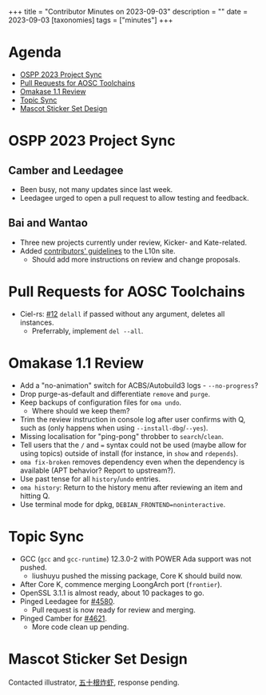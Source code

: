 +++
title = "Contributor Minutes on 2023-09-03"
description = ""
date = 2023-09-03
[taxonomies]
tags = ["minutes"]
+++

Agenda
======

- [OSPP 2023 Project Sync](#ospp-2023-project-sync)
- [Pull Requests for AOSC Toolchains](#pull-requests-for-aosc-toolchains)
- [Omakase 1.1 Review](#omakase-1-1-review)
- [Topic Sync](#topic-sync)
- [Mascot Sticker Set Design](#mascot-sticker-set-design)

OSPP 2023 Project Sync
======================

Camber and Leedagee
-------------------

- Been busy, not many updates since last week.
- Leedagee urged to open a pull request to allow testing and feedback.

Bai and Wantao
--------------

- Three new projects currently under review, Kicker- and Kate-related.
- Added [contributors' guidelines](https://l10n.vantao.cn/contribution) to the L10n site.
    - Should add more instructions on review and change proposals.

Pull Requests for AOSC Toolchains
=================================

- Ciel-rs: [#12](https://github.com/AOSC-Dev/ciel-rs/pull/12) `delall` if passed without any argument, deletes all instances.
    - Preferrably, implement `del --all`.

Omakase 1.1 Review
==================

- Add a "no-animation" switch for ACBS/Autobuild3 logs - `--no-progress`?
- Drop purge-as-default and differentiate `remove` and `purge`.
- Keep backups of configuration files for `oma undo`.
    - Where should we keep them?
- Trim the review instruction in console log after user confirms with Q, such as (only happens when using `--install-dbg`/`--yes`).
- Missing localisation for "ping-pong" throbber to `search`/`clean`.
- Tell users that the `/` and `=` syntax could not be used (maybe allow for using topics) outside of install (for instance, in `show` and `rdepends`).
- `oma fix-broken` removes dependency even when the dependency is available (APT behavior? Report to upstream?).
- Use past tense for all `history`/`undo` entries.
- `oma history`: Return to the history menu after reviewing an item and hitting Q.
- Use terminal mode for dpkg, `DEBIAN_FRONTEND=noninteractive`.

Topic Sync
==========

- GCC (`gcc` and `gcc-runtime`) 12.3.0-2 with POWER Ada support was not pushed.
    - liushuyu pushed the missing package, Core K should build now.
- After Core K, commence merging LoongArch port (`frontier`).
- OpenSSL 3.1.1 is almost ready, about 10 packages to go.
- Pinged Leedagee for [#4580](https://github.com/AOSC-Dev/aosc-os-abbs/pull/4580).
    - Pull request is now ready for review and merging.
- Pinged Camber for [#4621](https://github.com/AOSC-Dev/aosc-os-abbs/pull/4621).
    - More code clean up pending.

Mascot Sticker Set Design
=========================

Contacted illustrator, [五十根炸虾](https://www.mihuashi.com/profiles/571437), response pending.
